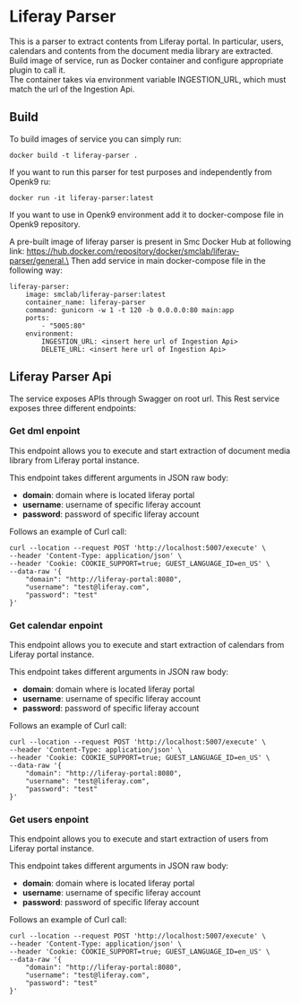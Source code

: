 # Liferay Parser

This is a parser to extract contents from Liferay portal. In particular, users, calendars and contents from the document media library are extracted.\
Build image of service, run as Docker container and configure appropriate plugin to call it.\
The container takes via environment variable INGESTION_URL, which must match the url of the Ingestion Api.

## Build

To build images of service you can simply run:

```
docker build -t liferay-parser .
```

If you want to run this parser for test purposes and independently from Openk9 ru:

```
docker run -it liferay-parser:latest
```

If you want to use in Openk9 environment add it to docker-compose file in Openk9 repository.

A pre-built image of liferay parser is present in Smc Docker Hub at following link: https://hub.docker.com/repository/docker/smclab/liferay-parser/general.\
Then add service in main docker-compose file in the following way:

```
liferay-parser:
    image: smclab/liferay-parser:latest
    container_name: liferay-parser
    command: gunicorn -w 1 -t 120 -b 0.0.0.0:80 main:app
    ports:
        - "5005:80"
    environment:
        INGESTION_URL: <insert here url of Ingestion Api>
        DELETE_URL: <insert here url of Ingestion Api>  
```


## Liferay Parser Api

The service exposes APIs through Swagger on root url.
This Rest service exposes three different endpoints:

### Get dml enpoint

This endpoint allows you to execute and start extraction of document media library from Liferay portal instance.

This endpoint takes different arguments in JSON raw body:

- **domain**: domain where is located liferay portal
- **username**: username of specific liferay account
- **password**: password of specific liferay account


Follows an example of Curl call:

```
curl --location --request POST 'http://localhost:5007/execute' \
--header 'Content-Type: application/json' \
--header 'Cookie: COOKIE_SUPPORT=true; GUEST_LANGUAGE_ID=en_US' \
--data-raw '{
    "domain": "http://liferay-portal:8080",
    "username": "test@liferay.com",
    "password": "test"
}'
```

### Get calendar enpoint

This endpoint allows you to execute and start extraction of calendars from Liferay portal instance.

This endpoint takes different arguments in JSON raw body:

- **domain**: domain where is located liferay portal
- **username**: username of specific liferay account
- **password**: password of specific liferay account

Follows an example of Curl call:

```
curl --location --request POST 'http://localhost:5007/execute' \
--header 'Content-Type: application/json' \
--header 'Cookie: COOKIE_SUPPORT=true; GUEST_LANGUAGE_ID=en_US' \
--data-raw '{
    "domain": "http://liferay-portal:8080",
    "username": "test@liferay.com",
    "password": "test"
}'
```

### Get users enpoint

This endpoint allows you to execute and start extraction of users from Liferay portal instance.

This endpoint takes different arguments in JSON raw body:

- **domain**: domain where is located liferay portal
- **username**: username of specific liferay account
- **password**: password of specific liferay account

Follows an example of Curl call:

```
curl --location --request POST 'http://localhost:5007/execute' \
--header 'Content-Type: application/json' \
--header 'Cookie: COOKIE_SUPPORT=true; GUEST_LANGUAGE_ID=en_US' \
--data-raw '{
    "domain": "http://liferay-portal:8080",
    "username": "test@liferay.com",
    "password": "test"
}'
```